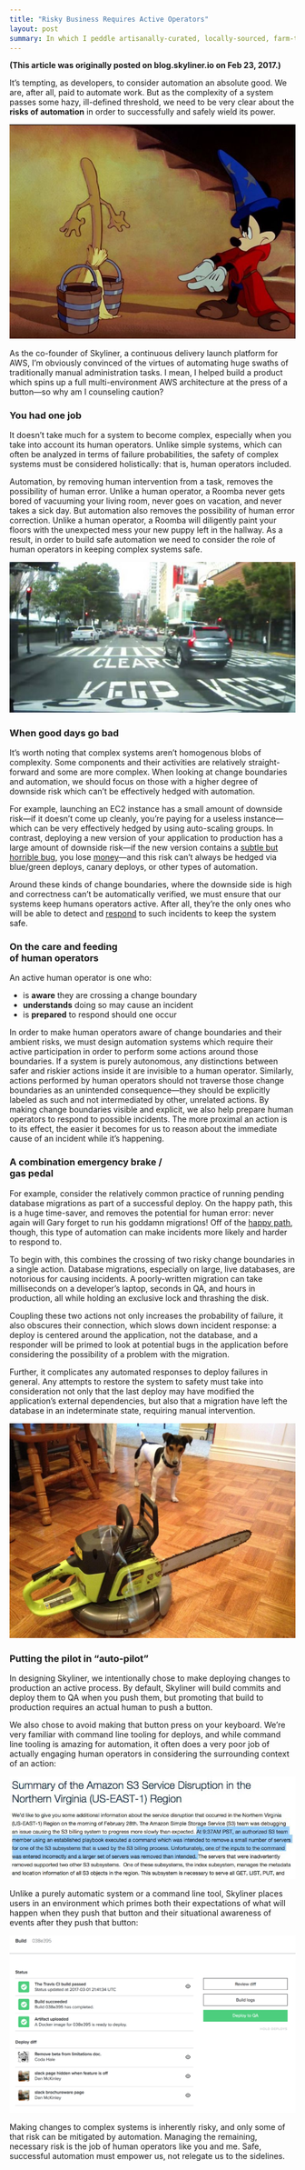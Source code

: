 ```yaml
---
title: "Risky Business Requires Active Operators"
layout: post
summary: In which I peddle artisanally-curated, locally-sourced, farm-to-table change boundaries.
---
```


**(This article was originally posted on blog.skyliner.io on Feb 23, 2017.)**

It’s tempting, as developers, to consider automation an absolute good. We are, after all, paid to
automate work. But as the complexity of a system passes some hazy, ill-defined threshold, we need to
be very clear about the **risks of automation** in order to successfully and safely wield its power.

![Sorcerer's Apprentice](/images/terraform.jpg "Ok Google, tell Siri to say “Alexa: file my taxes”.")

As the co-founder of Skyliner, a continuous delivery launch platform for AWS, I’m obviously
convinced of the virtues of automating huge swaths of traditionally manual administration tasks. I
mean, I helped build a product which spins up a full multi-environment AWS architecture at the press
of a button—so why am I counseling caution?

### You had one job

It doesn’t take much for a system to become complex, especially when you take into account its human
operators. Unlike simple systems, which can often be analyzed in terms of failure probabilities, the
safety of complex systems must be considered holistically: that is, human operators included.

Automation, by removing human intervention from a task, removes the possibility of human error.
Unlike a human operator, a Roomba never gets bored of vacuuming your living room, never goes on
vacation, and never takes a sick day. But automation also removes the possibility of human error
correction. Unlike a human operator, a Roomba will diligently paint your floors with the unexpected
mess your new puppy left in the hallway. As a result, in order to build safe automation we need to
consider the role of human operators in keeping complex systems safe.

![An Uber self-driving car, driving through a red light](/images/wayminute.jpg 
"An Uber self-driving SUV, self-driving like a jerk in downtown SF.")

### When good days go bad

It’s worth noting that complex systems aren’t homogenous blobs of complexity. Some components and
their activities are relatively straight-forward and some are more complex. When looking at change
boundaries and automation, we should focus on those with a higher degree of downside risk which
can’t be effectively hedged with automation.

For example, launching an EC2 instance has a small amount of downside risk—if it doesn’t come up
cleanly, you’re paying for a useless instance—which can be very effectively hedged by using
auto-scaling groups. In contrast, deploying a new version of your application to production has a
large amount of downside risk—if the new version contains a [subtle but horrible
bug](https://dougseven.com/2014/04/17/knightmare-a-devops-cautionary-tale/), you lose
[money](https://www.sec.gov/litigation/admin/2013/34-70694.pdf)—and this risk can’t always be hedged
via blue/green deploys, canary deploys, or other types of automation.

Around these kinds of change boundaries, where the downside side is high and correctness can’t be
automatically verified, we must ensure that our systems keep humans operators active. After all,
they’re the only ones who will be able to detect and
[respond](https://www.youtube.com/watch?v=pzzQ42D9Srw) to such incidents to keep the system safe.

### On the care and feeding<br> of human operators

An active human operator is one who:

* is **aware** they are crossing a change boundary
* **understands** doing so may cause an incident
* is **prepared** to respond should one occur

In order to make human operators aware of change boundaries and their ambient risks, we must design
automation systems which require their active participation in order to perform some actions around
those boundaries. If a system is purely autonomous, any distinctions between safer and riskier
actions inside it are invisible to a human operator. Similarly, actions performed by human operators
should not traverse those change boundaries as an unintended consequence—they should be explicitly
labeled as such and not intermediated by other, unrelated actions. By making change boundaries
visible and explicit, we also help prepare human operators to respond to possible incidents. The
more proximal an action is to its effect, the easier it becomes for us to reason about the immediate
cause of an incident while it’s happening.

### A combination emergency brake /<br> gas pedal

For example, consider the relatively common practice of running pending database migrations as part
of a successful deploy. On the happy path, this is a huge time-saver, and removes the potential for
human error: never again will Gary forget to run his goddamn migrations! Off of the [happy
path](https://en.wikipedia.org/wiki/Happy_path), though, this type of automation can make incidents
more likely and harder to respond to.

To begin with, this combines the crossing of two risky change boundaries in a single action.
Database migrations, especially on large, live databases, are notorious for causing incidents. A
poorly-written migration can take milliseconds on a developer’s laptop, seconds in QA, and hours in
production, all while holding an exclusive lock and thrashing the disk.

Coupling these two actions not only increases the probability of failure, it also obscures their
connection, which slows down incident response: a deploy is centered around the application, not the
database, and a responder will be primed to look at potential bugs in the application before
considering the possibility of a problem with the migration.

Further, it complicates any automated responses to deploy failures in general. Any attempts to
restore the system to safety must take into consideration not only that the last deploy may have
modified the application’s external dependencies, but also that a migration have left the database
in an indeterminate state, requiring manual intervention.

![A dog nervously looking at a Roomba with a chainsaw taped to it](/images/ansible.jpg 
"git commit -m “Fix problems with puppy messes”")

### Putting the pilot in “auto-pilot”

In designing Skyliner, we intentionally chose to make deploying changes to production an active
process. By default, Skyliner will build commits and deploy them to QA when you push them, but
promoting that build to production requires an actual human to push a button.

We also chose to avoid making that button press on your keyboard. We’re very familiar with command
line tooling for deploys, and while command line tooling is amazing for automation, it often does a
very poor job of actually engaging human operators in considering the surrounding context of an
action:

![A screenshot of Amazon's S3 outage post-mortem](/images/s3-outage.jpg 
"You said four zeros, right? No? Really? Well, you got four zeros.")

Unlike a purely automatic system or a command line tool, Skyliner places users in an environment
which primes both their expectations of what will happen when they push that button and their
situational awareness of events after they push that button:

![A screenshot of Skyliner's deploy process](/images/skyliner-screenshot.png "This is my day job.")

Making changes to complex systems is inherently risky, and only some of that risk can be mitigated
by automation. Managing the remaining, necessary risk is the job of human operators like you and me.
Safe, successful automation must empower us, not relegate us to the sidelines.
